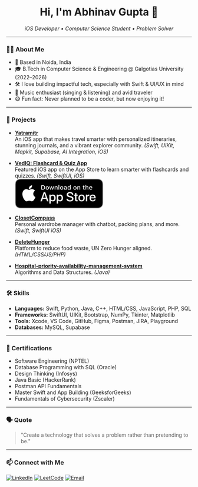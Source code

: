 <!-- Profile README for abhinav9573 -->

<h1 align="center">Hi, I'm Abhinav Gupta 👋</h1>
<p align="center">
  <em>iOS Developer • Computer Science Student • Problem Solver</em>
</p>

---

### 👨‍💻 About Me

- 📍 Based in Noida, India  
- 🎓 B.Tech in Computer Science & Engineering @ Galgotias University (2022–2026)  
- 🛠️ I love building impactful tech, especially with Swift & UI/UX in mind  
- 🎵 Music enthusiast (singing & listening) and avid traveler  
- 😅 Fun fact: Never planned to be a coder, but now enjoying it!  

---

### 🚀 Projects
- **[Yatramitr](https://testflight.apple.com/join/m52kT8hc)**  
   An iOS app that makes travel smarter with personalized itineraries, stunning journals, and a vibrant explorer community. *(Swift, UIKit, Mapkit, Supabase, AI Integration, iOS)*


- **[VedIQ: Flashcard & Quiz App](https://github.com/abhinav9573/VedIQ-Flashcards-Quiz-Appz)**  
  Featured iOS app on the App Store to learn smarter with flashcards and quizzes. *(Swift, SwiftUI, iOS)*  
  [![Download on the App Store](Download_on_the_App_Store_Badge_US-UK_RGB_blk_092917.svg)](https://apps.apple.com/us/app/vediq-flashcards-quiz-app/id6748696401)

- **[ClosetCompass](https://github.com/abhinav9573/ClosetCompass)**  
  Personal wardrobe manager with chatbot, packing plans, and more. *(Swift, SwiftUI iOS)*

- **[DeleteHunger](https://github.com/abhinav9573/DeleteHunger)**  
  Platform to reduce food waste, UN Zero Hunger aligned. *(HTML/CSS/JS/PHP)*

- **[Hospital-priority-availability-management-system](https://github.com/abhinav9573/Hospital-priority-availability-management-system)**  
  Algorithms and Data Structures. *(Java)*

---

### 🛠️ Skills

- **Languages:** Swift, Python, Java, C++, HTML/CSS, JavaScript, PHP, SQL  
- **Frameworks:** SwiftUI, UIKit, Bootstrap, NumPy, Tkinter, Matplotlib  
- **Tools:** Xcode, VS Code, GitHub, Figma, Postman, JIRA, Playground  
- **Databases:** MySQL, Supabase  

---

### 📜 Certifications

- Software Engineering (NPTEL)  
- Database Programming with SQL (Oracle)  
- Design Thinking (Infosys)  
- Java Basic (HackerRank)  
- Postman API Fundamentals  
- Master Swift and App Building (GeeksforGeeks)  
- Fundamentals of Cybersecurity (Zscaler)  

---

### 🗣️ Quote

> "Create a technology that solves a problem rather than pretending to be."

---

### 📫 Connect with Me

<p align="left">
  <a href="https://www.linkedin.com/in/abhinav-gupta-693579260?utm_source=share&utm_campaign=share_via&utm_content=profile&utm_medium=android_app"><img src="https://img.shields.io/badge/LinkedIn-blue?logo=linkedin" alt="LinkedIn"/></a>
  <a href="https://leetcode.com/u/Abhinav9573/"><img src="https://img.shields.io/badge/LeetCode-orange?logo=leetcode" alt="LeetCode"/></a>
  <a href="mailto:abhinavgupta9573@gmail.com"><img src="https://img.shields.io/badge/Email-D14836?logo=gmail&logoColor=white" alt="Email"/></a>
</p>
